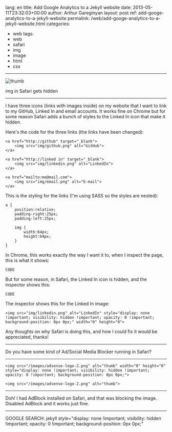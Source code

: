 lang: en
title: Add Google Analytics to a Jekyll website
date: 2013-05-11T23:32:03+00:00
author: Arthur Gareginyan
layout: post
ref: add-googe-analytics-to-a-jekyll-website
permalink: /web/add-googe-analytics-to-a-jekyll-website.html
categories:
  - web
tags:
  - web
  - safari
  - img
  - image
  - html
  - css

---

![thumb]()

img in Safari gets hidden

---

I have three icons (links with images inside) on my website that I want to link to my GitHub, Linked In and email accounts. It works fine on Chrome but for some reason Safari adds a bunch of styles to the Linked In icon that make it hidden.

Here's the code for the three links (the links have been changed):

```
<a href="http://github" target="_blank">
    <img src="img/github.png" alt="GitHub">
</a>

<a href="http://linked in" target="_blank">
    <img src="img/linkedin.png" alt="LinkedIn">
</a>

<a href="mailto:me@mail.com">
    <img src="img/email.png" alt="E-mail">
</a>
```

This is the styling for the links (I'm using SASS so the styles are nested):

```
a {
    position:relative;
    padding-right:25px;
    padding-left:25px;

    img {
        width:64px;
        height:64px;
    }
}
```

In Chrome, this works exactly the way I want it to, when I inspect the page, this is what it shows:

```
CODE
```

But for some reason, in Safari, the Linked In icon is hidden, and the inspector shows this:

```
CODE
```

The inspector shows this for the Linked In image:

```
<img src="img/linkedin.png" alt="LinkedIn" style="display: none !important; visibility: hidden !important; opacity: 0 !important; background-position: 0px 0px;" width="0" height="0">
```

Any thoughts on why Safari is doing this, and how I could fix it would be appreciated, thanks!

---
Do you have some kind of Ad/Social Media Blocker running in Safari? 

---

```
<img src="/images/adsense-logo-2.png" alt="thumb" width="0" height="0" style="display: none !important; visibility: hidden !important; opacity: 0 !important; background-position: 0px 0px;">
```


```
<img src="/images/adsense-logo-2.png" alt="thumb">
```

---

Doh! I had AdBlock installed on Safari, and that was blocking the image. Disabled AdBlock and it works just fine.

---
GOOGLE SEARCH:
	jekyll style="display: none !important; visibility: hidden !important; opacity: 0 !important; background-position: 0px 0px;"